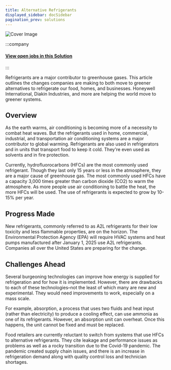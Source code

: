 ```yaml
---
title: Alternative Refrigerants
displayed_sidebar: docSidebar
pagination_prev: solutions
---
```

![Cover Image](../static/img/co2-refrigeration.jpg)


:::company
#### [View open jobs in this Solution](https://climatebase.org/jobs?l=&q=&drawdown_solutions=Alternative+Refrigerants)
:::

Refrigerants are a major contributor to greenhouse gases. This article outlines the changes companies are making to both move to greener alternatives to refrigerate our food, homes, and businesses. Honeywell International, Diakin Industries, and more are helping the world move to greener systems.

## Overview

As the earth warms, air conditioning is becoming more of a necessity to combat heat waves. But the refrigerants used in home, commercial, industrial, and transportation air conditioning systems are a major contributor to global warming. Refrigerants are also used in refrigerators and in units that transport food to keep it cold. They're even used as solvents and in fire protection. 

Currently, hydrofluorocarbons (HFCs) are the most commonly used refrigerant. Though they last only 15 years or less in the atmosphere, they are a major cause of greenhouse gas. The most commonly used HFCs have a capacity 3,000 times greater than carbon dioxide (CO2) to warm the atmosphere. As more people use air conditioning to battle the heat, the more HFCs will be used. The use of refrigerants is expected to grow by 10-15% per year. 

## Progress Made

New refrigerants, commonly referred to as A2L refrigerants for their low toxicity and less flammable properties, are on the horizon. The Environmental Protection Agency (EPA) will require HVAC systems and heat pumps manufactured after January 1, 2025 use A2L refrigerants. Companies all over the United States are preparing for the change.

## Challenges Ahead

Several burgeoning technologies can improve how energy is supplied for refrigeration and for how it is implemented. However, there are drawbacks to each of these technologies–not the least of which many are new and experimental. They would need improvements to work, especially on a mass scale. 

For example, absorption, a process that uses two fluids and heat input (rather than electricity) to produce a cooling effect, can use ammonia as one of its refrigerants. However, an absorption unit can overheat. Once this happens, the unit cannot be fixed and must be replaced. 

Food retailers are currently reluctant to switch from systems that use HFCs to alternative refrigerants. They cite leakage and performance issues as problems as well as a rocky transition due to the Covid-19 pandemic. The pandemic created supply chain issues, and there is an increase in refrigeration demand along with quality control loss and technician shortages.
